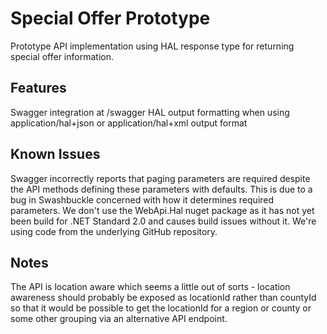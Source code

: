 # Special Offer Prototype
Prototype API implementation using HAL response type for returning special offer information.

## Features
Swagger integration at <website>/swagger
HAL output formatting when using application/hal+json or application/hal+xml output format

## Known Issues
Swagger incorrectly reports that paging parameters are required despite the API methods defining these parameters with defaults.
This is due to a bug in Swashbuckle concerned with how it determines required parameters.
We don't use the WebApi.Hal nuget package as it has not yet been build for .NET Standard 2.0 and causes build issues without it.
We're using code from the underlying GitHub repository.

## Notes
The API is location aware which seems a little out of sorts - location awareness should probably be exposed as locationId
rather than countyId so that it would be possible to get the locationId for a region or county or some other grouping via
an alternative API endpoint.
